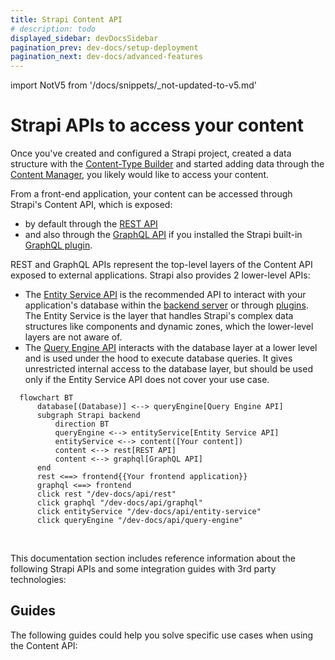 ```yaml
---
title: Strapi Content API
# description: todo
displayed_sidebar: devDocsSidebar
pagination_prev: dev-docs/setup-deployment
pagination_next: dev-docs/advanced-features
---
```


import NotV5 from '/docs/snippets/_not-updated-to-v5.md'

# Strapi APIs to access your content

<NotV5 />

Once you've created and configured a Strapi project, created a data structure with the [Content-Type Builder](/user-docs/content-type-builder) and started adding data through the [Content Manager](/user-docs/content-manager), you likely would like to access your content.

From a front-end application, your content can be accessed through Strapi's Content API, which is exposed:
- by default through the [REST API](/dev-docs/api/rest)
- and also through the [GraphQL API](/dev-docs/api/graphql) if you installed the Strapi built-in [GraphQL plugin](/dev-docs/plugins/graphql).

REST and GraphQL APIs represent the top-level layers of the Content API exposed to external applications. Strapi also provides 2 lower-level APIs:

<!-- TODO: mention Document Service API here and how it will play with, or replace, the Entity Service API -->

- The [Entity Service API](/dev-docs/api/entity-service) is the recommended API to interact with your application's database within the [backend server](/dev-docs/customization) or through [plugins](/dev-docs/plugins). The Entity Service is the layer that handles Strapi's complex data structures like components and dynamic zones, which the lower-level layers are not aware of.
- The [Query Engine API](/dev-docs/api/query-engine) interacts with the database layer at a lower level and is used under the hood to execute database queries. It gives unrestricted internal access to the database layer, but should be used only if the Entity Service API does not cover your use case.

<!-- TODO: update diagram to mention Document Service API -->

```mermaid
  flowchart BT
      database[(Database)] <--> queryEngine[Query Engine API]
      subgraph Strapi backend
          direction BT
          queryEngine <--> entityService[Entity Service API]
          entityService <--> content([Your content])
          content <--> rest[REST API]
          content <--> graphql[GraphQL API]
      end
      rest <==> frontend{{Your frontend application}}
      graphql <==> frontend
      click rest "/dev-docs/api/rest"
      click graphql "/dev-docs/api/graphql"
      click entityService "/dev-docs/api/entity-service"
      click queryEngine "/dev-docs/api/query-engine"
```

<br/>

This documentation section includes reference information about the following Strapi APIs and some integration guides with 3rd party technologies:

<CustomDocCardsWrapper>

<CustomDocCard emoji="↕️" title="REST API" description="Query the Content API from a front-end application through REST." link="/dev-docs/api/rest" />

<CustomDocCard emoji="↕️" title="GraphQL API" description="Query the Content API  from a front-end application through GraphQL." link="/dev-docs/api/graphql" />

<CustomDocCard emoji="🔃" title="Entity Service API" description="Query your data through the backend server or plugins." link="/dev-docs/api/entity-service" />

<CustomDocCard emoji="🔃" title="Query Engine API" description="Query your data by interacting directly with the database layer." link="/dev-docs/api/query-engine" />

<CustomDocCard emoji="🔄" title="Integration guides" description="Use 3rd-party technologies to query the Content API from a front-end application." link="/dev-docs/integrations" />

</CustomDocCardsWrapper>

## Guides

The following guides could help you solve specific use cases when using the Content API:

<CustomDocCard small emoji="💁" title="How to authenticate a REST API request" link="/dev-docs/api/guides/how-to-authenticate-a-rest-api-request" />

<CustomDocCard small emoji="💁" title="How to populate content with the REST API" link="/dev-docs/api/guides/how-to-populate-content-with-the-rest-api" />
